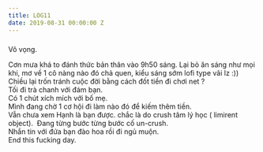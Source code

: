 ```yaml
---
title: LOG11
date: 2019-08-31 00:00:00 Z
---
```


### 

Vô vọng.  

  

  
Cơn mưa khá to đánh thức bản thân vào 9h50 sáng. Lại bỏ ăn sáng như mọi khi, mơ về 1 cô nàng nào đó chả quen, kiểu sáng sớm lofi type vãi lz :))  
Chiều lại trốn tránh cuộc đời bằng cách đốt tiền đi chơi net ?  
Tối đi trà chanh với đám bạn.  
Có 1 chút xích mích với bố mẹ.  
Mình đang chờ 1 cơ hội đi làm nào đó để kiếm thêm tiền.  
Vẫn chưa xem Hạnh là bạn được. chắc là do crush tâm lý học ( limirent object).  Đang từng bước từng bước cố un-crush.  
Nhắn tin với đứa bạn đào hoa rồi đi ngủ muộn.  
End this fucking day.  

###